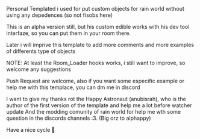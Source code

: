 Personal Templated i used for put custom objects for rain world without using any depedences (so not fisobs here)

This is an alpha version still, but his custom edible works with his dev tool interfaze, so you can put them in your room there.

Later i will imprive this template to add more comments and more examples of differents type of objects

NOTE: At least the Room_Loader hooks works, i still want to improve, so welcome any suggestions

Push Request are welcome, also if you want some especific example or help me with this templace, you can dm me in discord

I want to give my thanks rot the Happy Astronaut (anubisrah), who is the author of the first version of the template and help me a lot before watcher update
And the modding comunity of rain world for help me wth some question in the discords channels :3. (Big orz to alphappy)

Have a nice cycle 🥳
